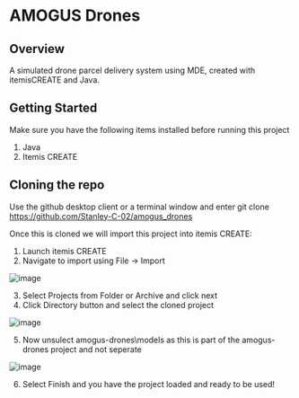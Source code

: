 # AMOGUS Drones

## Overview

A simulated drone parcel delivery system using MDE, created with itemisCREATE and Java.

## Getting Started
Make sure you have the following items installed before running this project
1. Java
2. Itemis CREATE


## Cloning the repo
Use the github desktop client or a terminal window and enter
git clone https://github.com/Stanley-C-02/amogus_drones

Once this is cloned we will import this project into itemis CREATE:
1. Launch itemis CREATE
2. Navigate to import using File -> Import

![image](https://github.com/user-attachments/assets/19a1d7f4-550f-4947-8022-55f7f92fb709)

3. Select Projects from Folder or Archive and click next
4. Click Directory button and select the cloned project

![image](https://github.com/user-attachments/assets/d6f6a2de-c8fd-40f0-b820-55b2fdba6067)

5. Now unsulect amogus-drones\models as this is part of the amogus-drones project and not seperate

![image](https://github.com/user-attachments/assets/3b1c9ded-477f-45b1-aefd-5084e3a5cb45)

6. Select Finish and you have the project loaded and ready to be used!

